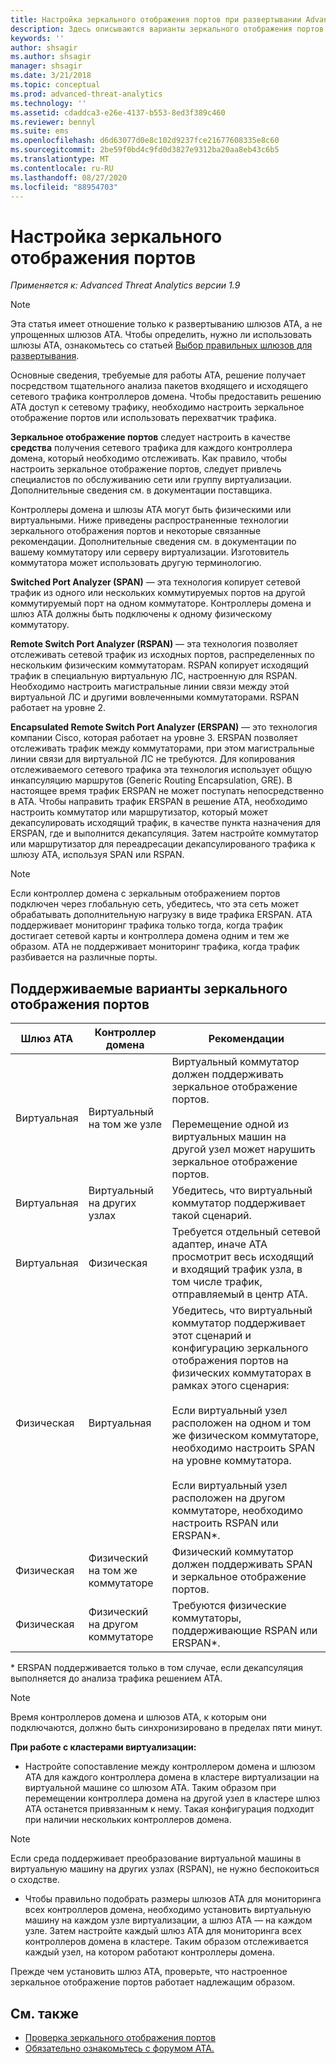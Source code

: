 ```yaml
---
title: Настройка зеркального отображения портов при развертывании Advanced Threat Analytics
description: Здесь описываются варианты зеркального отображения портов и их настройка для ATA
keywords: ''
author: shsagir
ms.author: shsagir
manager: shsagir
ms.date: 3/21/2018
ms.topic: conceptual
ms.prod: advanced-threat-analytics
ms.technology: ''
ms.assetid: cdaddca3-e26e-4137-b553-8ed3f389c460
ms.reviewer: bennyl
ms.suite: ems
ms.openlocfilehash: d6d63077d0e8c102d9237fce21677608335e8c60
ms.sourcegitcommit: 2be59f0bd4c9fd0d3827e9312ba20aa8eb43c6b5
ms.translationtype: MT
ms.contentlocale: ru-RU
ms.lasthandoff: 08/27/2020
ms.locfileid: "88954703"
---
```

# <a name="configure-port-mirroring"></a>Настройка зеркального отображения портов

*Применяется к: Advanced Threat Analytics версии 1.9*

> [!NOTE] 
> Эта статья имеет отношение только к развертыванию шлюзов ATA, а не упрощенных шлюзов ATA. Чтобы определить, нужно ли использовать шлюзы ATA, ознакомьтесь со статьей [Выбор правильных шлюзов для развертывания](ata-capacity-planning.md#choosing-the-right-gateway-type-for-your-deployment).

Основные сведения, требуемые для работы ATA, решение получает посредством тщательного анализа пакетов входящего и исходящего сетевого трафика контроллеров домена. Чтобы предоставить решению ATA доступ к сетевому трафику, необходимо настроить зеркальное отображение портов или использовать перехватчик трафика.

**Зеркальное отображение портов** следует настроить в качестве **средства** получения сетевого трафика для каждого контроллера домена, который необходимо отслеживать. Как правило, чтобы настроить зеркальное отображение портов, следует привлечь специалистов по обслуживанию сети или группу виртуализации.
Дополнительные сведения см. в документации поставщика.

Контроллеры домена и шлюзы ATA могут быть физическими или виртуальными. Ниже приведены распространенные технологии зеркального отображения портов и некоторые связанные рекомендации. Дополнительные сведения см. в документации по вашему коммутатору или серверу виртуализации. Изготовитель коммутатора может использовать другую терминологию.

**Switched Port Analyzer (SPAN)** — эта технология копирует сетевой трафик из одного или нескольких коммутируемых портов на другой коммутируемый порт на одном коммутаторе. Контроллеры домена и шлюз ATA должны быть подключены к одному физическому коммутатору.

**Remote Switch Port Analyzer (RSPAN)** — эта технология позволяет отслеживать сетевой трафик из исходных портов, распределенных по нескольким физическим коммутаторам. RSPAN копирует исходящий трафик в специальную виртуальную ЛС, настроенную для RSPAN. Необходимо настроить магистральные линии связи между этой виртуальной ЛС и другими вовлеченными коммутаторами. RSPAN работает на уровне 2.

**Encapsulated Remote Switch Port Analyzer (ERSPAN)** — это технология компании Cisco, которая работает на уровне 3. ERSPAN позволяет отслеживать трафик между коммутаторами, при этом магистральные линии связи для виртуальной ЛС не требуются. Для копирования отслеживаемого сетевого трафика эта технология использует общую инкапсуляцию маршрутов (Generic Routing Encapsulation, GRE). В настоящее время трафик ERSPAN не может поступать непосредственно в ATA. Чтобы направить трафик ERSPAN в решение ATA, необходимо настроить коммутатор или маршрутизатор, который может декапсулировать исходящий трафик, в качестве пункта назначения для ERSPAN, где и выполнится декапсуляция. Затем настройте коммутатор или маршрутизатор для переадресации декапсулированого трафика к шлюзу ATA, используя SPAN или RSPAN.

> [!NOTE]
> Если контроллер домена с зеркальным отображением портов подключен через глобальную сеть, убедитесь, что эта сеть может обрабатывать дополнительную нагрузку в виде трафика ERSPAN.
> ATA поддерживает мониторинг трафика только тогда, когда трафик достигает сетевой карты и контроллера домена одним и тем же образом. ATA не поддерживает мониторинг трафика, когда трафик разбивается на различные порты.

## <a name="supported-port-mirroring-options"></a>Поддерживаемые варианты зеркального отображения портов

|Шлюз ATA|Контроллер домена|Рекомендации|
|---------------|---------------------|------------------|
|Виртуальная|Виртуальный на том же узле|Виртуальный коммутатор должен поддерживать зеркальное отображение портов.<br /><br />Перемещение одной из виртуальных машин на другой узел может нарушить зеркальное отображение портов.|
|Виртуальная|Виртуальный на других узлах|Убедитесь, что виртуальный коммутатор поддерживает такой сценарий.|
|Виртуальная|Физическая|Требуется отдельный сетевой адаптер, иначе ATA просмотрит весь исходящий и входящий трафик узла, в том числе трафик, отправляемый в центр ATA.|
|Физическая|Виртуальная|Убедитесь, что виртуальный коммутатор поддерживает этот сценарий и конфигурацию зеркального отображения портов на физических коммутаторах в рамках этого сценария:<br /><br />Если виртуальный узел расположен на одном и том же физическом коммутаторе, необходимо настроить SPAN на уровне коммутатора.<br /><br />Если виртуальный узел расположен на другом коммутаторе, необходимо настроить RSPAN или ERSPAN&#42;.|
|Физическая|Физический на том же коммутаторе|Физический коммутатор должен поддерживать SPAN и зеркальное отображение портов.|
|Физическая|Физический на другом коммутаторе|Требуются физические коммутаторы, поддерживающие RSPAN или ERSPAN&#42;.|

&#42; ERSPAN поддерживается только в том случае, если декапсуляция выполняется до анализа трафика решением ATA.

> [!NOTE]
> Время контроллеров домена и шлюзов ATA, к которым они подключаются, должно быть синхронизировано в пределах пяти минут.

**При работе с кластерами виртуализации:**

- Настройте сопоставление между контроллером домена и шлюзом ATA для каждого контроллера домена в кластере виртуализации на виртуальной машине со шлюзом ATA. Таким образом при перемещении контроллера домена на другой узел в кластере шлюз ATA останется привязанным к нему. Такая конфигурация подходит при наличии нескольких контроллеров домена.

> [!NOTE]
> Если среда поддерживает преобразование виртуальной машины в виртуальную машину на других узлах (RSPAN), не нужно беспокоиться о сходстве.

- Чтобы правильно подобрать размеры шлюзов ATA для мониторинга всех контроллеров домена, необходимо установить виртуальную машину на каждом узле виртуализации, а шлюз ATA — на каждом узле. Затем настройте каждый шлюз ATA для мониторинга всех контроллеров домена в кластере. Таким образом отслеживается каждый узел, на котором работают контроллеры домена.

Прежде чем установить шлюз ATA, проверьте, что настроенное зеркальное отображение портов работает надлежащим образом.

## <a name="see-also"></a>См. также
- [Проверка зеркального отображения портов](validate-port-mirroring.md)
- [Обязательно ознакомьтесь с форумом ATA.](https://social.technet.microsoft.com/Forums/security/home?forum=mata)
